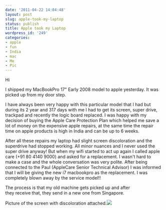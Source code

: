 ```yaml
---
date: '2011-04-22 14:04:48'
layout: post
slug: apple-took-my-laptop
status: publish
title: Apple took my Laptop
wordpress_id: '249'
categories:
- apple
- fun
- India
- mac
- Me
- Pic
---
```


Hi

I shipped my MacBookPro 17" Early 2008 model to apple yesterday. It was picked up from my door step.

I have always been very happy with this particular model that I had but during its 2 year and 317 days with me I had to get its screen, super drive, trackpad and recently the logic board replaced. I was happy with my decision of buying the Apple Care Protection Plan which helped me save a lot of money on the expensive apple repairs, at the same time the repair time on apple products is high in India and can be up to 6 weeks.

After all these repairs my laptop had slight screen discoloration and the superdrive had stopped working. All minor nuances and I never used the super drive anyway! But when my wifi started to act up again I called apple care (+91 80 4140 9000) and asked for a replacement. I wasn't hard to make a case and the whole conversation was very polite. After being connected to the Paul (AppleCare Senior Technical Advisor) I was informed that I will be giving the new i7 macbookpro as the replacement. I was completely blown away by the service model!!

The process is that my old machine gets picked up and after they receive that, they send in a new one from Singapore.

Picture of the screen with discoloration attached.[![](http://shubhamgoel.info/wp-content/uploads/2011/04/IMG_4746_s.jpg)](http://shubhamgoel.info/wp-content/uploads/2011/04/IMG_4746_s.jpg)
